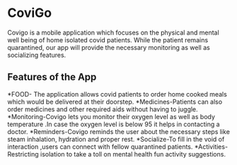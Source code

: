 # CoviGo

Covigo is a mobile application which focuses on the physical and mental well being of home isolated covid patients.
While the patient remains quarantined, our app will provide the necessary monitoring as well as socializing features.

## Features of the App
*FOOD- The application allows covid patients to order home cooked meals which would be delivered at their doorstep.
*Medicines-Patients can also order medicines and other required aids without having to juggle.
*Monitoring-Covigo lets you monitor their oxygen level as well as body temperature .In case the oxygen level is below 95 it helps in contacting a doctor.
*Reminders-Covigo reminds the user about the necessary steps like steam inhalation, hydration and proper rest.
*Socialize-To fill in the void of interaction ,users can connect with fellow quarantined patients.
*Activities-Restricting isolation to take a toll on mental health fun activity suggestions.

